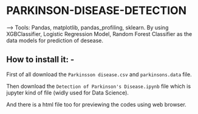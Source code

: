 # PARKINSON-DISEASE-DETECTION
--> Tools: Pandas, matplotlib, pandas_profiling, sklearn. By using XGBClassifier, Logistic Regression Model, Random Forest Classifier as the data models for prediction of desease.

## How to install it: -
First of all download the `Parkinsson disease.csv` and `parkinsons.data` file.

Then download the `Detection of Parkinson's Disease.ipynb` file which is jupyter kind of file (widly used for Data Science).

And there is a html file too for previewing the codes using web browser.
